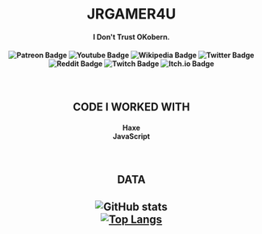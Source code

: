 <h1 align="center">
	JRGAMER4U
</h1>

<h4 align="center">
	I Don't Trust OKobern.
</h4>
<h4 align="center">

![Patreon Badge](https://img.shields.io/badge/-Patreon-black?style=for-the-badge&logo=Patreon&link=https://www.patreon.com/JRGAMER4U)
	![Youtube Badge](https://img.shields.io/badge/-Youtube-black?style=for-the-badge&logo=Youtube&link=https://www.youtube.com/JRGAMER4U)
	![Wikipedia Badge](https://img.shields.io/badge/-Wikipedia-black?style=for-the-badge&logo=Wikipedia&link=https://en.wikipedia.org/wiki/User:Jrgamer4u)
	![Twitter Badge](https://img.shields.io/badge/-Twitter-black?style=for-the-badge&logo=Twitter&link=https://twitter.com/OwnerWord)
	![Reddit Badge](https://img.shields.io/badge/-Reddit-black?style=for-the-badge&logo=Reddit&link=https://www.reddit.com/user/jrgamer4u)
	![Twitch Badge](https://img.shields.io/badge/-Twitch-black?style=for-the-badge&logo=Twitch&link=https://www.twitch.tv/jrgamer4uoubore)
	![Itch.io Badge](https://img.shields.io/badge/-Itch.io-black?style=for-the-badge&logo=Itch.io&link=https://jrgamer4u.itch.io/)
</h4>
<br>
<h2 align="center">
	CODE I WORKED WITH
</h2>
<h4 align="center">
	Haxe
	<br>
	JavaScript
</h4 align="center">
<br>
<h2 align="center">
	DATA
</h2>
<h2 align="center">
  
![GitHub stats](https://github-readme-stats.vercel.app/api?username=jrgamer4u&show_icons=true&theme=dark)
	<br>
	[![Top Langs](https://github-readme-stats.vercel.app/api/top-langs/?username=jrgamer4u&layout=compact&theme=dark)](https://github.com/jrgamer4u)
</h2>
